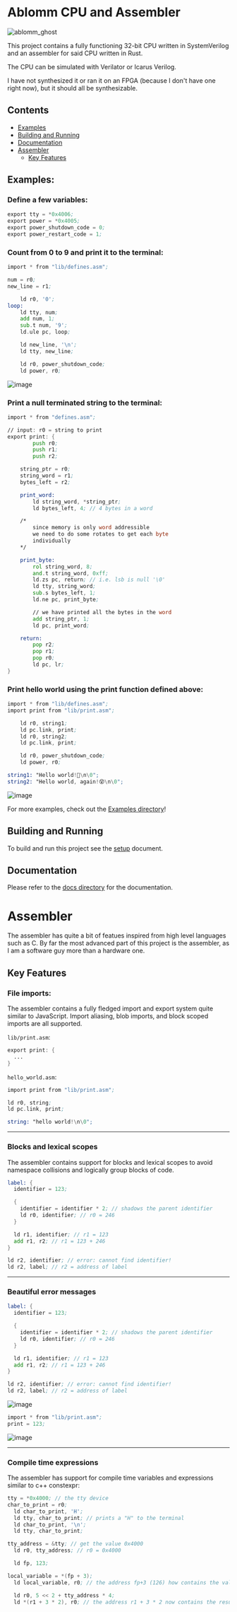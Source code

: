 # Ablomm CPU and Assembler
![ablomm_ghost](https://github.com/user-attachments/assets/490bea8d-e06b-4051-b459-b5ccc5217a4f)


This project contains a fully functioning 32-bit CPU written in SystemVerilog and an assembler for said CPU written in Rust.

The CPU can be simulated with Verilator or Icarus Verilog.

I have not synthesized it or ran it on an FPGA (because I don't have one right now), but it should all be synthesizable.

## Contents

- [Examples](#examples)
- [Building and Running](#building-and-running)
- [Documentation](#documentation)
- [Assembler](#assembler)
	- [Key Features](#key-features)

## Examples:

### Define a few variables:

```asm
export tty = *0x4006;
export power = *0x4005;
export power_shutdown_code = 0;
export power_restart_code = 1;
```

### Count from 0 to 9 and print it to the terminal:

```asm
import * from "lib/defines.asm";

num = r0;
new_line = r1;

	ld r0, '0';
loop:
	ld tty, num;
	add num, 1;
	sub.t num, '9';
	ld.ule pc, loop;

	ld new_line, '\n';
	ld tty, new_line;

	ld r0, power_shutdown_code;
	ld power, r0;
```

![image](https://github.com/user-attachments/assets/a562133a-cbc3-48e3-945d-33867e017e60)


### Print a null terminated string to the terminal:

```asm
import * from "defines.asm";

// input: r0 = string to print
export print: {
		push r0;
		push r1;
		push r2;

	string_ptr = r0;
	string_word = r1;
	bytes_left = r2;

	print_word:
		ld string_word, *string_ptr;
		ld bytes_left, 4; // 4 bytes in a word

	/* 
		since memory is only word addressible
		we need to do some rotates to get each byte
		individually
	*/

	print_byte:
		rol string_word, 8;
		and.t string_word, 0xff;
		ld.zs pc, return; // i.e. lsb is null '\0'
		ld tty, string_word;
		sub.s bytes_left, 1;
		ld.ne pc, print_byte;

		// we have printed all the bytes in the word
		add string_ptr, 1;
		ld pc, print_word;

	return:
		pop r2;
		pop r1;
		pop r0;
		ld pc, lr;
}
```

### Print hello world using the print function defined above:

```asm
import * from "lib/defines.asm";
import print from "lib/print.asm";

	ld r0, string1;
	ld pc.link, print;
	ld r0, string2;
	ld pc.link, print;

	ld r0, power_shutdown_code;
	ld power, r0;

string1: "Hello world!👻\n\0";
string2: "Hello world, again!😵\n\0";
```

![image](https://github.com/user-attachments/assets/d3693ec4-e594-45c5-b75d-19c36e0dd057)

For more examples, check out the [Examples directory](examples)!
 
## Building and Running

To build and run this project see the [setup](docs/setup.md) document.

## Documentation

Please refer to the [docs directory](docs/) for the documentation.

# Assembler

The assembler has quite a bit of featues inspired from high level languages such as C. By far the most advanced part of this project is the assembler, as I am a software guy more than a hardware one.

## Key Features

### File imports:

The assembler contains a fully fledged import and export system quite similar to JavaScript. Import aliasing, blob imports, and block scoped imports are all supported.

`lib/print.asm`:

```asm
export print: {
  ...
}
```

`hello_world.asm`:

```asm
import print from "lib/print.asm";

ld r0, string;
ld pc.link, print;

string: "hello world!\n\0";
```

---

### Blocks and lexical scopes

The assembler contains support for blocks and lexical scopes to avoid namespace collisions and logically group blocks of code.

```asm
label: {
  identifier = 123;

  {
    identifier = identifier * 2; // shadows the parent identifier
    ld r0, identifier; // r0 = 246
  }

  ld r1, identifier; // r1 = 123
  add r1, r2; // r1 = 123 + 246
}

ld r2, identifier; // error: cannot find identifier!
ld r2, label; // r2 = address of label

```

---

### Beautiful error messages

```asm
label: {
  identifier = 123;

  {
    identifier = identifier * 2; // shadows the parent identifier
    ld r0, identifier; // r0 = 246
  }

  ld r1, identifier; // r1 = 123
  add r1, r2; // r1 = 123 + 246
}

ld r2, identifier; // error: cannot find identifier!
ld r2, label; // r2 = address of label

```

![image](https://github.com/user-attachments/assets/bed91bf9-f8e8-414b-8f7d-6e7e06c0c66c)

```asm
import * from "lib/print.asm";
print = 123;
```

![image](https://github.com/user-attachments/assets/7b8ce2c5-7be1-403a-9f54-5c1601878204)

---

### Compile time expressions

The assembler has support for compile time variables and expressions similar to c++ constexpr:

```asm
tty = *0x4000; // the tty device
char_to_print = r0;
  ld char_to_print, 'H';
  ld tty, char_to_print; // prints a "H" to the terminal
  ld char_to_print, '\n';
  ld tty, char_to_print;

tty_address = &tty; // get the value 0x4000
  ld r0, tty_address; // r0 = 0x4000

  ld fp, 123;

local_variable = *(fp + 3);
  ld local_variable, r0; // the address fp+3 (126) how contains the value 0x4000

  ld r0, 5 << 2 + tty_address * 4;
  ld *(r1 + 3 * 2), r0; // the address r1 + 3 * 2 now contains the result of the expression 5 << 2 + tty_address * 4
```
